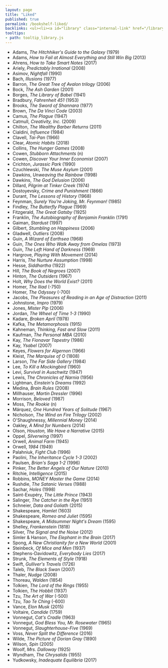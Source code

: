 ```yaml
---
layout: page
title: "Liked"
published: true
permalink: /bookshelf-liked/
backlinks: <ul><li><a id="library" class="internal-link" href="/library/">Library</a></li></ul>
tooltips: 
- path: tooltip_library.js
---
```


* Adams, *The Hitchhiker's Guide to the Galaxy* (1979)
* Adams, *How to Fail at Almost Everything and Still Win Big* (2013)
* Ahrens, *How to Take Smart Notes* (2017)
* Ariely, *Predictably Irrational* (2008)
* Asimov, *Nightfall* (1990)
* Bach, *Illusions* (1977)
* Barron, *The Great Tree of Avalon trilogy* (2006)
* Bock, *The Ash Garden* (2001)
* Borges, *The Library of Babel* (1941)
* Bradbury, *Fahrenheit 451* (1953)
* Brooks, *The Sword of Shannara* (1977)
* Brown, *The Da Vinci Code* (2003)
* Camus, *The Plague* (1947)
* Catmull, *Creativity, Inc.* (2009)
* Chilton, *The Wealthy Barber Returns* (2011)
* Cialdini, *Influence* (1984)
* Clavell, *Tai-Pan* (1966)
* Clear, *Atomic Habits* (2018)
* Collins, *The Hunger Games* (2008)
* Cowen, *Stubborn Attachments* (n)
* Cowen, *Discover Your Inner Economist* (2007)
* Crichton, *Jurassic Park* (1990)
* Czuchlewski, *The Muse Asylum* (2001)
* Dawkins, *Unweaving the Rainbow* (1998)
* Dawkins, *The God Delusion* (2006)
* Dillard, *Pilgrim at Tinker Creek* (1974)
* Dostoyevsky, *Crime and Punishment* (1866)
* Durant, *The Lessons of History* (1968)
* Feynman, *Surely You're Joking, Mr. Feynman!* (1985)
* Findley, *The Butterfly Plague* (1969)
* Fitzgerald, *The Great Gatsby* (1925)
* Franklin, *The Autobiography of Benjamin Franklin* (1791)
* Gaiman, *Stardust* (1997)
* Gilbert, *Stumbling on Happiness* (2006)
* Gladwell, *Outliers* (2008)
* Guin, *A Wizard of Earthsea* (1968)
* Guin, *The Ones Who Walk Away from Omelas* (1973)
* Guin, *The Left Hand of Darkness* (1969)
* Hargrove, *Playing With Movement* (2014)
* Harris, *The Nurture Assumption* (1998)
* Hesse, *Siddhartha* (1922)
* Hill, *The Book of Negroes* (2007)
* Hinton, *The Outsiders* (1967)
* Holt, *Why Does the World Exist?* (2011)
* Homer, *The Iliad* (-750)
* Homer, *The Odyssey* (-700)
* Jacobs, *The Pleasures of Reading in an Age of Distraction* (2011)
* Johnstone, *Impro* (1979)
* Jones, *Mister Pip* (2006)
* Jordan, *The Wheel of Time 1-3* (1990)
* Kadare, *Broken April* (1978)
* Kafka, *The Metamorphosis* (1915)
* Kahneman, *Thinking, Fast and Slow* (2011)
* Kaufman, *The Personal MBA* (2010)
* Kay, *The Fionavar Tapestry* (1986)
* Kay, *Ysabel* (2007)
* Keyes, *Flowers for Algernon* (1966)
* Kleist, *The Marquise of O* (1808)
* Larson, *The Far Side Gallery* (1984)
* Lee, *To Kill a Mockingbird* (1960)
* Levi, *Survival in Auschwitz* (1947)
* Lewis, *The Chronicles of Narnia* (1956)
* Lightman, *Einstein's Dreams* (1992)
* Medina, *Brain Rules* (2008)
* Millhauser, *Martin Dressler* (1996)
* Morrison, *Beloved* (1987)
* Moss, *The Rookie* (n)
* Márquez, *One Hundred Years of Solitude* (1967)
* Nicholson, *The Wind on Fire Trilogy* (2002)
* O'Shaughnessy, *Millennial Money* (2014)
* Oakley, *A Mind for Numbers* (2014)
* Olson, *Houston, We Have a Narrative* (2015)
* Oppel, *Silverwing* (1997)
* Orwell, *Animal Farm* (1945)
* Orwell, *1984* (1949)
* Palahniuk, *Fight Club* (1996)
* Paolini, *The Inheritance Cycle 1-3* (2002)
* Paulsen, *Brian's Saga 1-2* (1996)
* Pinker, *The Better Angels of Our Nature* (2010)
* Ritchie, *Intelligence* (2015)
* Robbins, *MONEY Master the Game* (2014)
* Rushdie, *The Satanic Verses* (1988)
* Sachar, *Holes* (1998)
* Saint-Exupéry, *The Little Prince* (1943)
* Salinger, *The Catcher in the Rye* (1951)
* Schneier, *Data and Goliath* (2015)
* Shakespeare, *Hamlet* (1603)
* Shakespeare, *Romeo and Juliet* (1595)
* Shakespeare, *A Midsummer Night's Dream* (1595)
* Shelley, *Frankenstein* (1818)
* Silver, *The Signal and the Noise* (2012)
* Simler & Hanson, *The Elephant in the Brain* (2017)
* Spong, *A New Christianity for a New World* (2001)
* Steinbeck, *Of Mice and Men* (1937)
* Stephens-Davidowitz, *Everybody Lies* (2017)
* Strunk, *The Elements of Style* (1918)
* Swift, *Gulliver's Travels* (1726)
* Taleb, *The Black Swan* (2007)
* Thaler, *Nudge* (2008)
* Thoreau, *Walden* (1854)
* Tolkien, *The Lord of the Rings* (1955)
* Tolkien, *The Hobbit* (1937)
* Tzu, *The Art of War* (-500)
* Tzu, *Tao Te Ching* (-600)
* Vance, *Elon Musk* (2015)
* Voltaire, *Candide* (1759)
* Vonnegut, *Cat's Cradle* (1963)
* Vonnegut, *God Bless You, Mr. Rosewater* (1965)
* Vonnegut, *Slaughterhouse-Five* (1969)
* Voss, *Never Split the Difference* (2016)
* Wilde, *The Picture of Dorian Gray* (1890)
* Wilson, *Spin* (2005)
* Woolf, *Mrs. Dalloway* (1925)
* Wyndham, *The Chrysalids* (1955)
* Yudkowsky, *Inadequate Equilibria* (2017)
